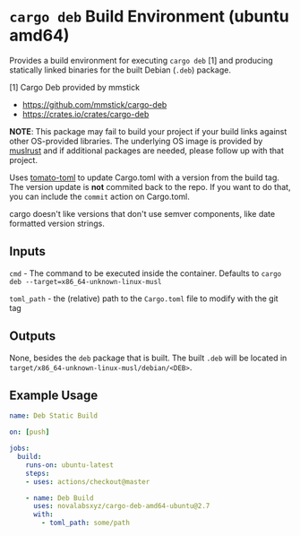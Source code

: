 # `cargo deb` Build Environment (ubuntu amd64)

Provides a build environment for executing `cargo deb` [1] and producing
statically linked binaries for the built Debian (`.deb`) package.

[1] Cargo Deb provided by mmstick
- https://github.com/mmstick/cargo-deb
- https://crates.io/crates/cargo-deb

**NOTE**: This package may fail to build your project if your build links
against other OS-provided libraries. The underlying OS image is provided by
[muslrust](https://github.com/clux/muslrust) and if additional packages are
needed, please follow up with that project.

Uses [tomato-toml](https://github.com/ceejbot/tomato) to update Cargo.toml with
a version from the build tag.  The version update is **not** commited back to
the repo. If you want to do that, you can include the `commit` action on
Cargo.toml.

cargo doesn't like versions that don't use semver components, like date
formatted version strings.

## Inputs

`cmd` - The command to be executed inside the container. Defaults to `cargo deb
--target=x86_64-unknown-linux-musl`

`toml_path` - the (relative) path to the `Cargo.toml` file to modify with the
git tag

## Outputs

None, besides the `deb` package that is built. The built `.deb` will be located
in `target/x86_64-unknown-linux-musl/debian/<DEB>`.

## Example Usage

```yaml
name: Deb Static Build

on: [push]

jobs:
  build:
    runs-on: ubuntu-latest
    steps:
    - uses: actions/checkout@master

    - name: Deb Build
      uses: novalabsxyz/cargo-deb-amd64-ubuntu@2.7
      with:
        - toml_path: some/path
```
